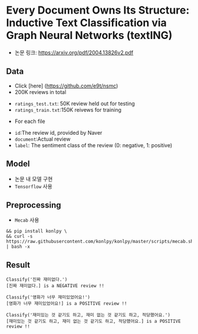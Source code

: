 # Every Document Owns Its Structure: Inductive Text Classification via Graph Neural Networks (textING)
* 논문 링크: <https://arxiv.org/pdf/2004.13826v2.pdf>


## Data
* Click [here] (https://github.com/e9t/nsmc)
* 200K reviews in total
- ```ratings_test.txt```: 50K review held out for testing
- ```ratings_train.txt```:150K reivews for training
* For each file
- ```id```:The review id, provided by Naver
- ```document```:Actual review
- ```label```: The sentiment class of the review (0: negative, 1: positive)

## Model
* 논문 내 모델 구현
* ```Tensorflow``` 사용

## Preprocessing
* ```Mecab``` 사용
```!set -x \
&& pip install konlpy \
&& curl -s https://raw.githubusercontent.com/konlpy/konlpy/master/scripts/mecab.sh | bash -x 
```

## Result
```
Classify('진짜 재미없다.')
[진짜 재미없다.] is a NEGATIVE review !!

Classify('영화가 너무 재미있었어요!')
[영화가 너무 재미있었어요!] is a POSITIVE review !!

Classify('재미있는 것 같기도 하고, 재미 없는 것 같기도 하고, 적당했어요.')
[재미있는 것 같기도 하고, 재미 없는 것 같기도 하고, 적당했어요.] is a POSITIVE review !!
```

